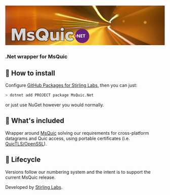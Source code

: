 ![MsQuic.Net](msquic-dotnet.jpg)

### .Net wrapper for MsQuic

## 🚀 How to install

Configure [GitHub Packages for Stirling Labs](/StirlingLabs/Logging/blob/master/docs/GitHubPackages.md), then you can just:

```bash
> dotnet add PROJECT package MsQuic.Net
```

or just use NuGet however you would normally.

## 👀 What's included

Wrapper around [MsQuic](https://github.com/microsoft/msquic) solving our requirements for cross-platform datagrams and Quic access, 
using portable certificates (i.e. [QuicTLS/OpenSSL](https://github.com/quictls/openssl)).

## 🐣 Lifecycle

Versions follow our numbering system and the intent is to support the current MsQuic release.

Developed by [Stirling Labs](https://stirlinglabs.github.io).
